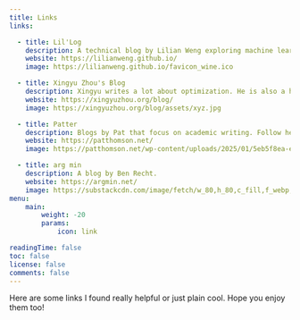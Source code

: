 ```yaml
---
title: Links
links:

  - title: Lil'Log
    description: A technical blog by Lilian Weng exploring machine learning. Rich with intuitive explanations and visualizations.
    website: https://lilianweng.github.io/
    image: https://lilianweng.github.io/favicon_wine.ico

  - title: Xingyu Zhou's Blog
    description: Xingyu writes a lot about optimization. He is also a huge fan of Claude Monet.
    website: https://xingyuzhou.org/blog/
    image: https://xingyuzhou.org/blog/assets/xyz.jpg

  - title: Patter
    description: Blogs by Pat that focus on academic writing. Follow her to write better papers!
    website: https://patthomson.net/
    image: https://patthomson.net/wp-content/uploads/2025/01/5eb5f8ea-ed19-4cb1-a250-17d895a05a44.jpg

  - title: arg min
    description: A blog by Ben Recht.
    website: https://argmin.net/
    image: https://substackcdn.com/image/fetch/w_80,h_80,c_fill,f_webp,q_auto:good,fl_progressive:steep,g_auto/https%3A%2F%2Fbucketeer-e05bbc84-baa3-437e-9518-adb32be77984.s3.amazonaws.com%2Fpublic%2Fimages%2F5ecc065f-b4b4-488f-9ff9-d842d175475d_256x256.png
menu:
    main: 
        weight: -20
        params:
            icon: link

readingTime: false
toc: false
license: false
comments: false
---
```


Here are some links I found really helpful or just plain cool. Hope you enjoy them too!

